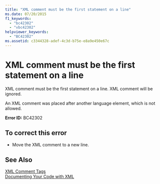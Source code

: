```yaml
---
title: "XML comment must be the first statement on a line"
ms.date: 07/20/2015
f1_keywords: 
  - "bc42302"
  - "vbc42302"
helpviewer_keywords: 
  - "BC42302"
ms.assetid: c3344328-adef-4c3d-b75e-e8a9e450e67c
---
```

# XML comment must be the first statement on a line
XML comment must be the first statement on a line. XML comment will be ignored.  
  
 An XML comment was placed after another language element, which is not allowed.  
  
 **Error ID:** BC42302  
  
## To correct this error  
  
- Move the XML comment to a new line.  
  
## See Also  
 [XML Comment Tags](../../visual-basic/language-reference/xmldoc/recommended-xml-tags-for-documentation-comments.md)  
 [Documenting Your Code with XML](../../visual-basic/programming-guide/program-structure/documenting-your-code-with-xml.md)
